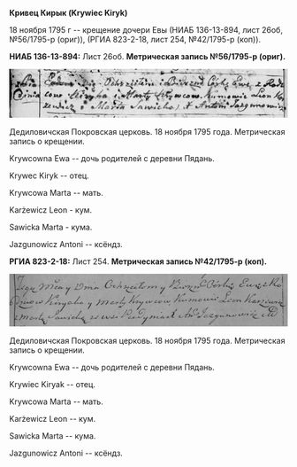 **Кривец Кирык (Krywiec Kiryk)**

18 ноября 1795 г -- крещение дочери Евы (НИАБ 136-13-894, лист 26об,
№56/1795-р (ориг)), (РГИА 823-2-18, лист 254, №42/1795-р (коп)).

**НИАБ 136-13-894:** Лист 26об. **Метрическая запись №56/1795-р
(ориг).**

![](./media/58edc8f84296865868bdc528d22c46a834745883.png)

Дедиловичская Покровская церковь. 18 ноября 1795 года. Метрическая
запись о крещении.

Krywcowna Ewa -- дочь родителей с деревни Пядaнь.

Krywec Kiryk -- отец.

Krywcowa Marta -- мать.

Karżewicz Leon - кум.

Sawicka Marta - кума.

Jazgunowicz Antoni -- ксёндз.

**РГИА 823-2-18:** Лист 254. **Метрическая запись №42/1795-р (коп).**

![](./media/b3b1fcfe93d4a54eaf5e3bae405d44cf714827cb.png)

Дедиловичская Покровская церковь. 18 ноября 1795 года. Метрическая
запись о крещении.

Krywcowna Ewa -- дочь родителей с деревни Пядань.

Krywiec Kiryak -- отец.

Krywcowa Marta -- мать.

Karżewicz Leon -- кум.

Sawicka Marta -- кума.

Jazgunowicz Antoni -- ксёндз.
